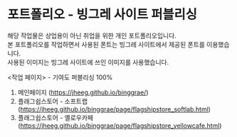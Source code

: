 # 포트폴리오 - 빙그레 사이트 퍼블리싱

해당 작업물은 상업용이 아닌 취업을 위한 개인 포트폴리오입니다.<br>
본 포트폴리오를 작업하면서 사용된 폰트는 빙그레 사이트에서 제공된 폰트를 이용했습니다.<br>
사용된 이미지는 빙그레 사이트에 쓰인 이미지를 사용했습니다.

<작업 페이지> - 기여도 퍼블리싱 100%
1. 메인페이지 (https://jheeg.github.io/binggrae/)
2. 플래그쉽스토어 - 소프트랩 (https://jheeg.github.io/binggrae/page/flagshipstore_softlab.html)
3. 플래그쉽스토어 - 옐로우카페 (https://jheeg.github.io/binggrae/page/flagshipstore_yellowcafe.html)
